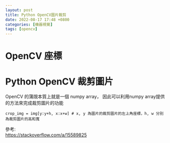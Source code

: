 ```yaml
---
layout: post
title: Python OpenCV圖片裁剪
date: 2022-08-17 17:48 +0800
categories: [機器視覺]
tags: [opencv]
---
```


# OpenCV 座標

# Python OpenCV 裁剪圖片
OpenCV 的蒲覑本質上就是一個 numpy array， 因此可以利用numpy array提供的方法來完成裁剪圖片的功能
```
crop_img = img[y:y+h, x:x+w] # x, y 為圖片的裁剪圖片的左上角座標，h, w 分別為裁剪圖片的高和寬
```

參考:  
https://stackoverflow.com/a/15589825